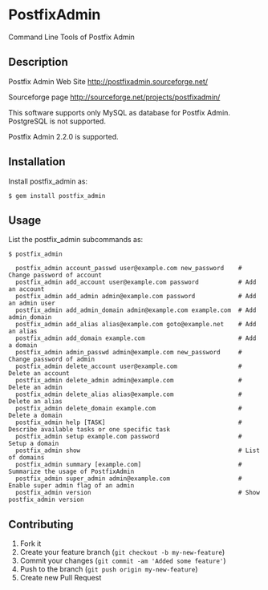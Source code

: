 # PostfixAdmin

Command Line Tools of Postfix Admin

## Description

Postfix Admin Web Site http://postfixadmin.sourceforge.net/

Sourceforge page http://sourceforge.net/projects/postfixadmin/

This software supports only MySQL as database for Postfix Admin.
PostgreSQL is not supported.

Postfix Admin 2.2.0 is supported.

## Installation

Install postfix_admin as:

    $ gem install postfix_admin

## Usage

List the postfix_admin subcommands as:

    $ postfix_admin

```
  postfix_admin account_passwd user@example.com new_password    # Change password of account
  postfix_admin add_account user@example.com password           # Add an account
  postfix_admin add_admin admin@example.com password            # Add an admin user
  postfix_admin add_admin_domain admin@example.com example.com  # Add admin_domain
  postfix_admin add_alias alias@example.com goto@example.net    # Add an alias
  postfix_admin add_domain example.com                          # Add a domain
  postfix_admin admin_passwd admin@example.com new_password     # Change password of admin
  postfix_admin delete_account user@example.com                 # Delete an account
  postfix_admin delete_admin admin@example.com                  # Delete an admin
  postfix_admin delete_alias alias@example.com                  # Delete an alias
  postfix_admin delete_domain example.com                       # Delete a domain
  postfix_admin help [TASK]                                     # Describe available tasks or one specific task
  postfix_admin setup example.com password                      # Setup a domain
  postfix_admin show                                            # List of domains
  postfix_admin summary [example.com]                           # Summarize the usage of PostfixAdmin
  postfix_admin super_admin admin@example.com                   # Enable super admin flag of an admin
  postfix_admin version                                         # Show postfix_admin version
```

## Contributing

1. Fork it
2. Create your feature branch (`git checkout -b my-new-feature`)
3. Commit your changes (`git commit -am 'Added some feature'`)
4. Push to the branch (`git push origin my-new-feature`)
5. Create new Pull Request
